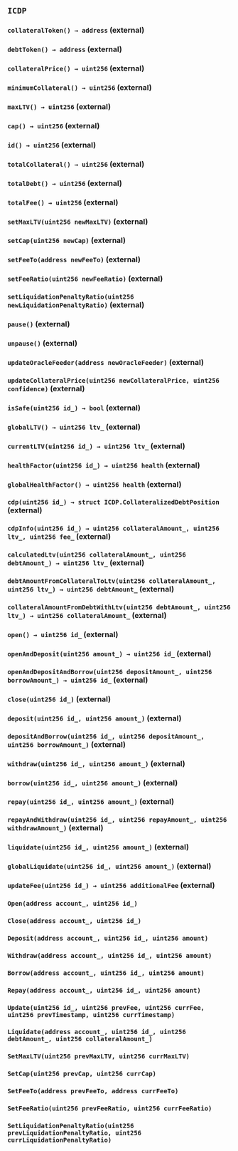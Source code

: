 ## `ICDP`






### `collateralToken() → address` (external)





### `debtToken() → address` (external)





### `collateralPrice() → uint256` (external)





### `minimumCollateral() → uint256` (external)





### `maxLTV() → uint256` (external)





### `cap() → uint256` (external)





### `id() → uint256` (external)





### `totalCollateral() → uint256` (external)





### `totalDebt() → uint256` (external)





### `totalFee() → uint256` (external)





### `setMaxLTV(uint256 newMaxLTV)` (external)





### `setCap(uint256 newCap)` (external)





### `setFeeTo(address newFeeTo)` (external)





### `setFeeRatio(uint256 newFeeRatio)` (external)





### `setLiquidationPenaltyRatio(uint256 newLiquidationPenaltyRatio)` (external)





### `pause()` (external)





### `unpause()` (external)





### `updateOracleFeeder(address newOracleFeeder)` (external)





### `updateCollateralPrice(uint256 newCollateralPrice, uint256 confidence)` (external)





### `isSafe(uint256 id_) → bool` (external)





### `globalLTV() → uint256 ltv_` (external)





### `currentLTV(uint256 id_) → uint256 ltv_` (external)





### `healthFactor(uint256 id_) → uint256 health` (external)





### `globalHealthFactor() → uint256 health` (external)





### `cdp(uint256 id_) → struct ICDP.CollateralizedDebtPosition` (external)





### `cdpInfo(uint256 id_) → uint256 collateralAmount_, uint256 ltv_, uint256 fee_` (external)





### `calculatedLtv(uint256 collateralAmount_, uint256 debtAmount_) → uint256 ltv_` (external)





### `debtAmountFromCollateralToLtv(uint256 collateralAmount_, uint256 ltv_) → uint256 debtAmount_` (external)





### `collateralAmountFromDebtWithLtv(uint256 debtAmount_, uint256 ltv_) → uint256 collateralAmount_` (external)





### `open() → uint256 id_` (external)





### `openAndDeposit(uint256 amount_) → uint256 id_` (external)





### `openAndDepositAndBorrow(uint256 depositAmount_, uint256 borrowAmount_) → uint256 id_` (external)





### `close(uint256 id_)` (external)





### `deposit(uint256 id_, uint256 amount_)` (external)





### `depositAndBorrow(uint256 id_, uint256 depositAmount_, uint256 borrowAmount_)` (external)





### `withdraw(uint256 id_, uint256 amount_)` (external)





### `borrow(uint256 id_, uint256 amount_)` (external)





### `repay(uint256 id_, uint256 amount_)` (external)





### `repayAndWithdraw(uint256 id_, uint256 repayAmount_, uint256 withdrawAmount_)` (external)





### `liquidate(uint256 id_, uint256 amount_)` (external)





### `globalLiquidate(uint256 id_, uint256 amount_)` (external)





### `updateFee(uint256 id_) → uint256 additionalFee` (external)






### `Open(address account_, uint256 id_)`





### `Close(address account_, uint256 id_)`





### `Deposit(address account_, uint256 id_, uint256 amount)`





### `Withdraw(address account_, uint256 id_, uint256 amount)`





### `Borrow(address account_, uint256 id_, uint256 amount)`





### `Repay(address account_, uint256 id_, uint256 amount)`





### `Update(uint256 id_, uint256 prevFee, uint256 currFee, uint256 prevTimestamp, uint256 currTimestamp)`





### `Liquidate(address account_, uint256 id_, uint256 debtAmount_, uint256 collateralAmount_)`





### `SetMaxLTV(uint256 prevMaxLTV, uint256 currMaxLTV)`





### `SetCap(uint256 prevCap, uint256 currCap)`





### `SetFeeTo(address prevFeeTo, address currFeeTo)`





### `SetFeeRatio(uint256 prevFeeRatio, uint256 currFeeRatio)`





### `SetLiquidationPenaltyRatio(uint256 prevLiquidationPenaltyRatio, uint256 currLiquidationPenaltyRatio)`





